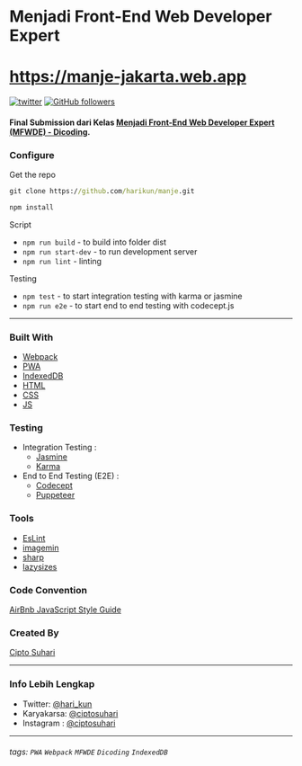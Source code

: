 # Menjadi Front-End Web Developer Expert
# https://manje-jakarta.web.app

[![twitter](https://img.shields.io/twitter/follow/hari_kun?style=social)](https://twitter.com/hari_kun)
[![GitHub followers](https://img.shields.io/github/followers/harikun.svg?style=social&label=Follow&maxAge=2592000)](https://github.com/harikun?tab=followers)



#### Final Submission dari Kelas [Menjadi Front-End Web Developer Expert (MFWDE) - Dicoding](https://www.dicoding.com/academies/219).

### Configure

Get the repo

```cmd
git clone https://github.com/harikun/manje.git

npm install
```

Script

- `npm run build` - to build into folder dist
- `npm run start-dev` - to run development server
- `npm run lint` - linting

Testing

- `npm test` - to start integration testing with karma or jasmine
- `npm run e2e` - to start end to end testing with codecept.js

---

### Built With

- [Webpack](https://webpack.js.org/)
- [PWA](https://developers.google.com/web/progressive-web-apps)
- [IndexedDB](https://developers.google.com/web/ilt/pwa/working-with-indexeddb)
- [HTML](https://www.w3schools.com/html/)
- [CSS](https://www.w3schools.com/css/)
- [JS](https://www.javascript.com/)

### Testing

- Integration Testing :
  - [Jasmine](https://jasmine.github.io/)
  - [Karma](https://karma-runner.github.io)
- End to End Testing (E2E) :
  - [Codecept](https://codecept.io/)
  - [Puppeteer](https://codecept.io/helpers/Puppeteer/#seeinsource)

### Tools

- [EsLint](https://eslint.org/)
- [imagemin](https://github.com/imagemin/imagemin)
- [sharp](https://sharp.pixelplumbing.com/)
- [lazysizes](https://www.npmjs.com/package/lazysizes)

### Code Convention

[AirBnb JavaScript Style Guide](https://github.com/airbnb/javascript)

### Created By

[Cipto Suhari](https://github.com/harikun)

---

### Info Lebih Lengkap

- Twitter: [@hari_kun](https://twitter.com/hari_kun)
- Karyakarsa: [@ciptosuhari](https://karyakarsa.com/ciptosuhari)
- Instagram : [@ciptosuhari](https://www.instagram.com/ciptosuhari)


---

###### tags: `PWA` `Webpack` `MFWDE` `Dicoding` `IndexedDB`
